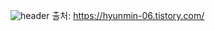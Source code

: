![header](https://capsule-render.vercel.app/api?type=waving&color=timeGradient&text=Welcome%20to%20hyunmin's%20GitHub%20👋&animation=twinkling&fontSize=35&fontAlignY=40&fontAlign=50&height=250)
출처: https://hyunmin-06.tistory.com/







